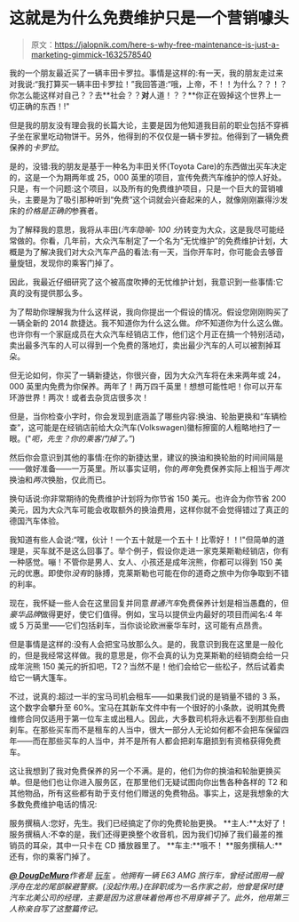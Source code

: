 # 这就是为什么免费维护只是一个营销噱头

> 原文：<https://jalopnik.com/here-s-why-free-maintenance-is-just-a-marketing-gimmick-1632578540>

我的一个朋友最近买了一辆丰田卡罗拉。事情是这样的:有一天，我的朋友走过来对我说:“我打算买一辆丰田卡罗拉！”我回答道:“哦，上帝，不！！为什么？？！？你怎么能这样对自己？？去**社会？？**对**人道！？？**你正在毁掉这个世界上一切正确的东西！!"



但是我的朋友没有理会我的长篇大论，主要是因为他知道我目前的职业包括不穿裤子坐在家里吃动物饼干。另外，他得到的不仅仅是一辆卡罗拉。他得到了一辆免费保养的*卡罗拉*。

是的，没错:我的朋友是基于一种名为丰田关怀(Toyota Care)的东西做出买车决定的，这是一个为期两年或 25，000 英里的项目，宣传免费汽车维护的惊人好处。只是，有一个问题:这个项目，以及所有的免费维护项目，只是一个巨大的营销噱头，主要是为了吸引那种听到“免费”这个词就会兴奋起来的人，就像刚刚赢得沙发床的*价格是正确的*参赛者。

为了解释我的意思，我将从丰田(*汽车隐喻- 100 分*)转变为大众，这是我尽可能经常做的。你看，几年前，大众汽车制定了一个名为“无忧维护”的免费维护计划，大概是为了解决我们对大众汽车产品的看法:有一天，当你开车时，你可能会去够音量旋钮，发现你的乘客门掉了。

因此，我最近仔细研究了这个被高度吹捧的无忧维护计划，我意识到一些事情:它真的没有提供那么多。

为了帮助你理解我为什么这样说，我向你提出一个假设的情况。假设您刚刚购买了一辆全新的 2014 款捷达。我不知道你为什么这么做。*你*不知道你为什么这么做。也许你有一个家庭成员在大众汽车经销店工作，他们这个月正在搞一个特别活动，卖出最多汽车的人可以得到一个免费的落地灯，卖出最少汽车的人可以被割掉耳朵。

但无论如何，你买了一辆新捷达，你很兴奋，因为大众汽车将在未来两年或 24，000 英里内免费为你保养。两年了！两万四千英里！想想可能性吧！你可以开车环游世界！两次！或者去杂货店很多次！

但是，当你检查小字时，你会发现到底涵盖了哪些内容:换油、轮胎更换和“车辆检查”，这可能是在经销店前给大众汽车(Volkswagen)徽标擦窗的人粗略地扫了一眼。("*呃，先生？你的乘客门掉了。”*)

然后你会意识到其他的事情:在你的新捷达里，建议的换油和换轮胎的时间间隔是——做好准备——一万英里。所以事实证明，你的*两年*免费保养实际上相当于*两次*换油和*两次*换胎，仅此而已。

换句话说:你非常期待的免费维护计划将为你节省 150 美元。也许会为你节省 200 美元，因为大众汽车可能会收取额外的换油费用，这样你就不会觉得错过了真正的德国汽车体验。

我知道有些人会说:“嘿，伙计！一个五十就是一个五十！比零好！！!"但简单的道理是，买车就不是这么回事了。举个例子，假设你走进一家克莱斯勒经销店，你有一种感觉。嘣！不管你是男人、女人、小孩还是成年浣熊，你都可以得到 150 美元的优惠。即使你*没有*的脉搏，克莱斯勒也可能在你的道奇之旅中为你争取到不错的利率。

现在，我怀疑一些人会在这里回复并同意*普通汽车*免费保养计划是相当愚蠢的，但*豪华品牌*做得更好，使它们值得。例如，宝马以提供业内最好的项目而闻名:4 年或 5 万英里——它们包括刹车，当你谈论欧洲豪华车时，这可能有点昂贵。

但是事情是这样的:没有人会把宝马放那么久。是的，我意识到我在这里是一般化的，但是我经常这样做。我的意思是，你不会真的认为克莱斯勒的经销商会给一只成年浣熊 150 美元的折扣吧，T2？当然不是！他们会给它一些松子，然后试着卖给它一辆大篷车。

不过，说真的:超过一半的宝马司机会租车——如果我们说的是销量不错的 3 系，这个数字会攀升至 60%。宝马在其新车文件中有一个很好的小条款，说明其免费维修合同仅适用于第一位车主或出租人。因此，大多数司机将永远看不到那些自由刹车。在那些买车而不是租车的人当中，很大一部分人无论如何都不会把车保留四年——而在那些买车的人当中，并不是所有人都会把刹车磨损到有资格获得免费车。

这让我想到了我对免费保养的另一个不满。是的，他们为你的换油和轮胎更换买单。但是他们也让你进入服务区，在那里他们无疑试图向你出售各种各样的 T2 和其他物品，所有这些都有助于支付他们赠送的免费物品。事实上，这是我想象的大多数免费维护电话的情况:

服务撰稿人:您好，先生。我们已经搞定了你的免费轮胎更换。
**主人:**太好了！服务撰稿人:不幸的是，我们还得更换整个收音机，因为我们切掉了我们最差的推销员的耳朵，其中一只卡在 CD 播放器里了。
**车主:**哦不！
**服务撰稿人:**还有，你的乘客门掉了。

[<u>***@ DougDeMuro***</u>](http://www.twitter.com/dougdemuro)*作者是* [<u>*玩车*</u>](https://dougdemuro.kinja.com/crossing-the-country-in-a-lotus-elise-a-story-from-my-803559247) *。他拥有一辆 E63 AMG 旅行车，曾经试图用一艘浮舟在龙的尾部躲避警察。(没起作用。)在辞职成为一名作家之前，他曾是保时捷汽车北美公司的经理，主要是因为这意味着他再也不用穿裤子了。此外，他用第三人称亲自写了这整篇传记。*